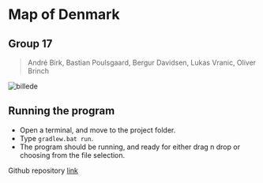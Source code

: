 # Map of Denmark
## Group 17
> André Birk, Bastian Poulsgaard, Bergur Davidsen, Lukas Vranic, Oliver Brinch

![billede](https://github.itu.dk/storage/user/5724/files/dc19cb4f-2bee-4934-9d5a-ccb40d5551c9)
## Running the program
* Open a terminal, and move to the project folder.
* Type `gradlew.bat run`.
* The program should be running, and ready for either drag n drop or choosing from the file selection.

Github repository [link](https://github.itu.dk/SWU-FYP-Spring2024/BFST2024Group17)
